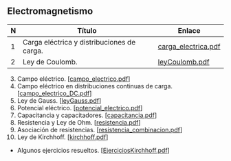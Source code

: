 ## Electromagnetismo

| N | Título | Enlace |
| --- | --- | --- |
| 1 | Carga eléctrica y distribuciones de carga. | [carga_electrica.pdf](Files/electromagnetismo/carga_electrica.pdf) |
| 2 | Ley de Coulomb. | [leyCoulomb.pdf](Files/electromagnetismo/leyCoulomb.pdf) |

3. Campo eléctrico. [[campo_electrico.pdf](Files/electromagnetismo/campo_electrico.pdf)]
4. Campo eléctrico en distribuciones continuas de carga. [[campo_electrico_DC.pdf](Files/electromagnetismo/campo_electrico_DC.pdf)]
5. Ley de Gauss. [[leyGauss.pdf](Files/electromagnetismo/leyGauss.pdf)]
6. Potencial eléctrico. [[potencial_electrico.pdf](Files/electromagnetismo/potencial_electrico.pdf)]
7. Capacitancia y capacitadores. [[capacitancia.pdf](Files/electromagnetismo/capacitancia.pdf)]
8. Resistencia y Ley de Ohm. [[resistencia.pdf](Files/electromagnetismo/resistencia.pdf)]
9. Asociación de resistencias. [[resistencia_combinacion.pdf](Files/electromagnetismo/resistencia_combinacion.pdf)]
10. Ley de Kirchhoff. [[kirchhoff.pdf](Files/electromagnetismo/kirchhoff.pdf)]
  - Algunos ejercicios resueltos. [[EjerciciosKirchhoff.pdf](Files/electromagnetismo/EjerciciosKirchhoff.pdf)]
